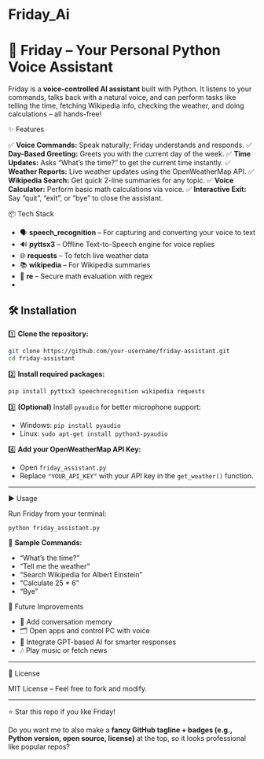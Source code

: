 # Friday_Ai

# 🤖 Friday – Your Personal Python Voice Assistant

Friday is a **voice-controlled AI assistant** built with Python. It listens to your commands, talks back with a natural voice, and can perform tasks like telling the time, fetching Wikipedia info, checking the weather, and doing calculations – all hands-free!


✨ Features

✅ **Voice Commands:** Speak naturally; Friday understands and responds.
✅ **Day-Based Greeting:** Greets you with the current day of the week.
✅ **Time Updates:** Asks “What’s the time?” to get the current time instantly.
✅ **Weather Reports:** Live weather updates using the OpenWeatherMap API.
✅ **Wikipedia Search:** Get quick 2-line summaries for any topic.
✅ **Voice Calculator:** Perform basic math calculations via voice.
✅ **Interactive Exit:** Say “quit”, “exit”, or “bye” to close the assistant.

📦 Tech Stack

* 🗣️ **speech\_recognition** – For capturing and converting your voice to text
* 🔊 **pyttsx3** – Offline Text-to-Speech engine for voice replies
* 🌐 **requests** – To fetch live weather data
* 📚 **wikipedia** – For Wikipedia summaries
* 🧮 **re** – Secure math evaluation with regex
* 
## 🛠️ Installation

1️⃣ **Clone the repository:**

```bash
git clone https://github.com/your-username/friday-assistant.git
cd friday-assistant
```

2️⃣ **Install required packages:**

```bash
pip install pyttsx3 speechrecognition wikipedia requests
```

3️⃣ **(Optional)** Install `pyaudio` for better microphone support:

* Windows: `pip install pyaudio`
* Linux: `sudo apt-get install python3-pyaudio`

4️⃣ **Add your OpenWeatherMap API Key:**

* Open `friday_assistant.py`
* Replace `"YOUR_API_KEY"` with your API key in the `get_weather()` function.

---

▶️ Usage

Run Friday from your terminal:

```bash
python friday_assistant.py
```

🎤 **Sample Commands:**

* “What’s the time?”
* “Tell me the weather”
* “Search Wikipedia for Albert Einstein”
* “Calculate 25 \* 6”
* “Bye”

🔮 Future Improvements

* 🧠 Add conversation memory
* 🗂️ Open apps and control PC with voice
* 🤖 Integrate GPT-based AI for smarter responses
* 🎶 Play music or fetch news

---

📜 License

MIT License – Feel free to fork and modify.

---

⭐ Star this repo if you like Friday!


Do you want me to also make a **fancy GitHub tagline + badges (e.g., Python version, open source, license)** at the top, so it looks professional like popular repos?

